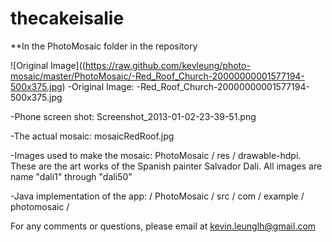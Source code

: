 thecakeisalie
=============
**In the PhotoMosaic folder in the repository

![Original Image]((https://raw.github.com/kevleung/photo-mosaic/master/PhotoMosaic/-Red_Roof_Church-20000000001577194-500x375.jpg)
-Original Image: -Red_Roof_Church-20000000001577194-500x375.jpg

-Phone screen shot: Screenshot_2013-01-02-23-39-51.png

-The actual mosaic: mosaicRedRoof.jpg

-Images used to make the mosaic:  PhotoMosaic / res / drawable-hdpi. These are the art works of the Spanish painter
 Salvador Dali.  All images are name "dali1" through "dali50"

-Java implementation of the app: / PhotoMosaic / src / com / example / photomosaic /

For any comments or questions, please email at kevin.leunglh@gmail.com
